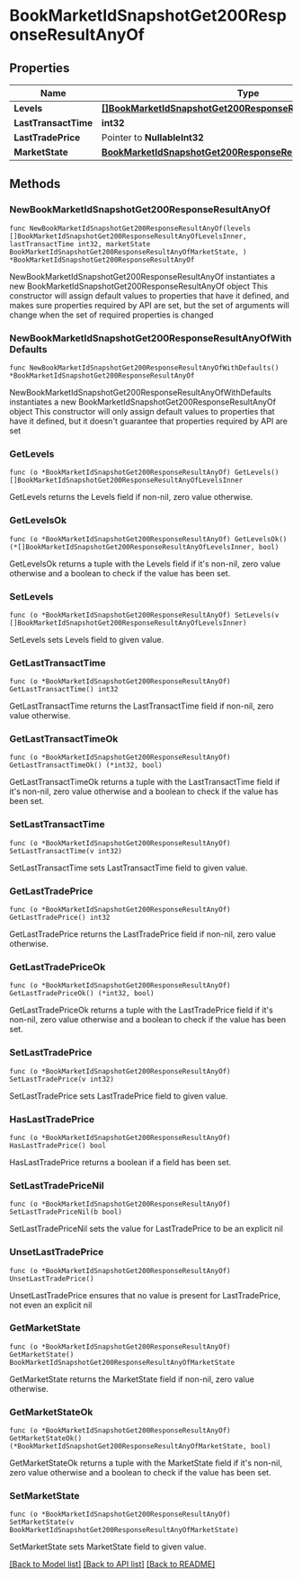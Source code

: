 # BookMarketIdSnapshotGet200ResponseResultAnyOf

## Properties

Name | Type | Description | Notes
------------ | ------------- | ------------- | -------------
**Levels** | [**[]BookMarketIdSnapshotGet200ResponseResultAnyOfLevelsInner**](BookMarketIdSnapshotGet200ResponseResultAnyOfLevelsInner.md) |  | 
**LastTransactTime** | **int32** |  | 
**LastTradePrice** | Pointer to **NullableInt32** |  | [optional] 
**MarketState** | [**BookMarketIdSnapshotGet200ResponseResultAnyOfMarketState**](BookMarketIdSnapshotGet200ResponseResultAnyOfMarketState.md) |  | 

## Methods

### NewBookMarketIdSnapshotGet200ResponseResultAnyOf

`func NewBookMarketIdSnapshotGet200ResponseResultAnyOf(levels []BookMarketIdSnapshotGet200ResponseResultAnyOfLevelsInner, lastTransactTime int32, marketState BookMarketIdSnapshotGet200ResponseResultAnyOfMarketState, ) *BookMarketIdSnapshotGet200ResponseResultAnyOf`

NewBookMarketIdSnapshotGet200ResponseResultAnyOf instantiates a new BookMarketIdSnapshotGet200ResponseResultAnyOf object
This constructor will assign default values to properties that have it defined,
and makes sure properties required by API are set, but the set of arguments
will change when the set of required properties is changed

### NewBookMarketIdSnapshotGet200ResponseResultAnyOfWithDefaults

`func NewBookMarketIdSnapshotGet200ResponseResultAnyOfWithDefaults() *BookMarketIdSnapshotGet200ResponseResultAnyOf`

NewBookMarketIdSnapshotGet200ResponseResultAnyOfWithDefaults instantiates a new BookMarketIdSnapshotGet200ResponseResultAnyOf object
This constructor will only assign default values to properties that have it defined,
but it doesn't guarantee that properties required by API are set

### GetLevels

`func (o *BookMarketIdSnapshotGet200ResponseResultAnyOf) GetLevels() []BookMarketIdSnapshotGet200ResponseResultAnyOfLevelsInner`

GetLevels returns the Levels field if non-nil, zero value otherwise.

### GetLevelsOk

`func (o *BookMarketIdSnapshotGet200ResponseResultAnyOf) GetLevelsOk() (*[]BookMarketIdSnapshotGet200ResponseResultAnyOfLevelsInner, bool)`

GetLevelsOk returns a tuple with the Levels field if it's non-nil, zero value otherwise
and a boolean to check if the value has been set.

### SetLevels

`func (o *BookMarketIdSnapshotGet200ResponseResultAnyOf) SetLevels(v []BookMarketIdSnapshotGet200ResponseResultAnyOfLevelsInner)`

SetLevels sets Levels field to given value.


### GetLastTransactTime

`func (o *BookMarketIdSnapshotGet200ResponseResultAnyOf) GetLastTransactTime() int32`

GetLastTransactTime returns the LastTransactTime field if non-nil, zero value otherwise.

### GetLastTransactTimeOk

`func (o *BookMarketIdSnapshotGet200ResponseResultAnyOf) GetLastTransactTimeOk() (*int32, bool)`

GetLastTransactTimeOk returns a tuple with the LastTransactTime field if it's non-nil, zero value otherwise
and a boolean to check if the value has been set.

### SetLastTransactTime

`func (o *BookMarketIdSnapshotGet200ResponseResultAnyOf) SetLastTransactTime(v int32)`

SetLastTransactTime sets LastTransactTime field to given value.


### GetLastTradePrice

`func (o *BookMarketIdSnapshotGet200ResponseResultAnyOf) GetLastTradePrice() int32`

GetLastTradePrice returns the LastTradePrice field if non-nil, zero value otherwise.

### GetLastTradePriceOk

`func (o *BookMarketIdSnapshotGet200ResponseResultAnyOf) GetLastTradePriceOk() (*int32, bool)`

GetLastTradePriceOk returns a tuple with the LastTradePrice field if it's non-nil, zero value otherwise
and a boolean to check if the value has been set.

### SetLastTradePrice

`func (o *BookMarketIdSnapshotGet200ResponseResultAnyOf) SetLastTradePrice(v int32)`

SetLastTradePrice sets LastTradePrice field to given value.

### HasLastTradePrice

`func (o *BookMarketIdSnapshotGet200ResponseResultAnyOf) HasLastTradePrice() bool`

HasLastTradePrice returns a boolean if a field has been set.

### SetLastTradePriceNil

`func (o *BookMarketIdSnapshotGet200ResponseResultAnyOf) SetLastTradePriceNil(b bool)`

 SetLastTradePriceNil sets the value for LastTradePrice to be an explicit nil

### UnsetLastTradePrice
`func (o *BookMarketIdSnapshotGet200ResponseResultAnyOf) UnsetLastTradePrice()`

UnsetLastTradePrice ensures that no value is present for LastTradePrice, not even an explicit nil
### GetMarketState

`func (o *BookMarketIdSnapshotGet200ResponseResultAnyOf) GetMarketState() BookMarketIdSnapshotGet200ResponseResultAnyOfMarketState`

GetMarketState returns the MarketState field if non-nil, zero value otherwise.

### GetMarketStateOk

`func (o *BookMarketIdSnapshotGet200ResponseResultAnyOf) GetMarketStateOk() (*BookMarketIdSnapshotGet200ResponseResultAnyOfMarketState, bool)`

GetMarketStateOk returns a tuple with the MarketState field if it's non-nil, zero value otherwise
and a boolean to check if the value has been set.

### SetMarketState

`func (o *BookMarketIdSnapshotGet200ResponseResultAnyOf) SetMarketState(v BookMarketIdSnapshotGet200ResponseResultAnyOfMarketState)`

SetMarketState sets MarketState field to given value.



[[Back to Model list]](../README.md#documentation-for-models) [[Back to API list]](../README.md#documentation-for-api-endpoints) [[Back to README]](../README.md)


